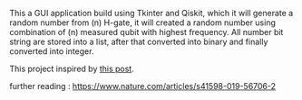 This a GUI application build using Tkinter and Qiskit, which it will generate a random number from (n) H-gate,
it will created a random number using combination of (n) measured qubit with highest frequency.
All number bit string are stored into a list, after that converted into binary and finally converted into integer.

This project inspired by [this post](https://blog.red-badger.com/2018/9/24/generate-true-random-numbers-with-a-quantum-computer).

further reading :
https://www.nature.com/articles/s41598-019-56706-2
